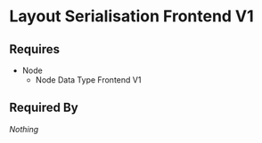 # Layout Serialisation Frontend V1



## Requires

- Node
    - Node Data Type Frontend V1

## Required By

*Nothing*